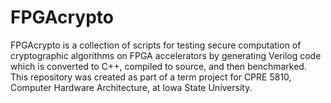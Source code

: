 # FPGAcrypto
FPGAcrypto is a collection of scripts for testing secure computation of cryptographic algorithms on FPGA accelerators by generating Verilog code which is converted to C++, compiled to source, and then benchmarked. This repository was created as part of a term project for CPRE 5810, Computer Hardware Architecture, at Iowa State University.
